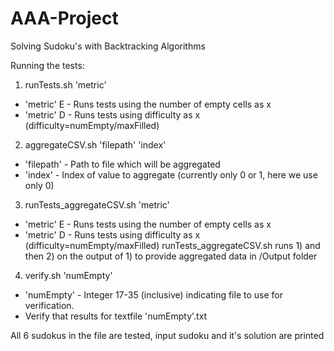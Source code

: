 # AAA-Project
Solving Sudoku's with Backtracking Algorithms

Running the tests:

1. runTests.sh 'metric'
  - 'metric' E - Runs tests using the number of empty cells as x
  - 'metric' D - Runs tests using difficulty as x (difficulty=numEmpty/maxFilled)

2. aggregateCSV.sh 'filepath' 'index'
  - 'filepath' - Path to file which will be aggregated
  - 'index' - Index of value to aggregate (currently only 0 or 1, here we use only 0)

3. runTests_aggregateCSV.sh 'metric'
  - 'metric' E - Runs tests using the number of empty cells as x
  - 'metric' D - Runs tests using difficulty as x (difficulty=numEmpty/maxFilled)
  runTests_aggregateCSV.sh runs 1) and then 2) on the output of 1) to provide aggregated data in /Output folder

4. verify.sh 'numEmpty'
  - 'numEmpty' - Integer 17-35 (inclusive) indicating file to use for verification.
  - Verify that results for textfile 'numEmpty'.txt
  
All 6 sudokus in the file are tested, input sudoku and it's solution are printed
